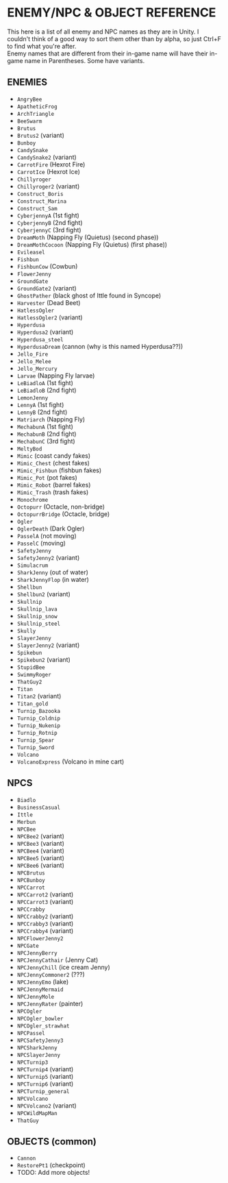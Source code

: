 # ENEMY/NPC & OBJECT REFERENCE
This here is a list of all enemy and NPC names as they are in Unity. I couldn't think of a good way to sort them other than by alpha, so just Ctrl+F to find what you're after.<br>
Enemy names that are different from their in-game name will have their in-game name in Parentheses. Some have variants.

## ENEMIES
- `AngryBee`
- `ApatheticFrog`
- `ArchTriangle`
- `BeeSwarm`
- `Brutus`
- `Brutus2` (variant)
- `Bunboy`
- `CandySnake`
- `CandySnake2` (variant)
- `CarrotFire` (Hexrot Fire)
- `CarrotIce` (Hexrot Ice)
- `Chillyroger`
- `Chillyroger2` (variant)
- `Construct_Boris`
- `Construct_Marina`
- `Construct_Sam`
- `CyberjennyA` (1st fight)
- `CyberjennyB` (2nd fight)
- `CyberjennyC` (3rd fight)
- `DreamMoth` (Napping Fly (Quietus) (second phase))
- `DreamMothCocoon` (Napping Fly (Quietus) (first phase))
- `Evileasel`
- `Fishbun`
- `FishbunCow` (Cowbun)
- `FlowerJenny`
- `GroundGate`
- `GroundGate2` (variant)
- `GhostPather` (black ghost of Ittle found in Syncope)
- `Harvester` (Dead Beet)
- `HatlessOgler`
- `HatlessOgler2` (variant)
- `Hyperdusa`
- `Hyperdusa2` (variant)
- `Hyperdusa_steel`
- `HyperdusaDream` (cannon (why is this named Hyperdusa??))
- `Jello_Fire`
- `Jello_Melee`
- `Jello_Mercury`
- `Larvae` (Napping Fly larvae)
- `LeBiadloA` (1st fight)
- `LeBiadloB` (2nd fight)
- `LemonJenny`
- `LennyA` (1st fight)
- `LennyB` (2nd fight)
- `Matriarch` (Napping Fly)
- `MechabunA` (1st fight)
- `MechabunB` (2nd fight)
- `MechabunC` (3rd fight)
- `MeltyBod`
- `Mimic` (coast candy fakes)
- `Mimic_Chest` (chest fakes)
- `Mimic_Fishbun` (fishbun fakes)
- `Mimic_Pot` (pot fakes)
- `Mimic_Robot` (barrel fakes)
- `Mimic_Trash` (trash fakes)
- `Monochrome`
- `Octopurr` (Octacle, non-bridge)
- `OctopurrBridge` (Octacle, bridge)
- `Ogler`
- `OglerDeath` (Dark Ogler)
- `PasselA` (not moving)
- `PasselC` (moving)
- `SafetyJenny`
- `SafetyJenny2` (variant)
- `Simulacrum`
- `SharkJenny` (out of water)
- `SharkJennyFlop` (in water)
- `Shellbun`
- `Shellbun2` (variant)
- `Skullnip`
- `Skullnip_lava`
- `Skullnip_snow`
- `Skullnip_steel`
- `Skully`
- `SlayerJenny`
- `SlayerJenny2` (variant)
- `Spikebun`
- `Spikebun2` (variant)
- `StupidBee`
- `SwimmyRoger`
- `ThatGuy2`
- `Titan`
- `Titan2` (variant)
- `Titan_gold`
- `Turnip_Bazooka`
- `Turnip_Coldnip`
- `Turnip_Nukenip`
- `Turnip_Rotnip`
- `Turnip_Spear`
- `Turnip_Sword`
- `Volcano`
- `VolcanoExpress` (Volcano in mine cart)

## NPCS
- `Biadlo`
- `BusinessCasual`
- `Ittle`
- `Merbun`
- `NPCBee`
- `NPCBee2` (variant)
- `NPCBee3` (variant)
- `NPCBee4` (variant)
- `NPCBee5` (variant)
- `NPCBee6` (variant)
- `NPCBrutus`
- `NPCBunboy`
- `NPCCarrot`
- `NPCCarrot2` (variant)
- `NPCCarrot3` (variant)
- `NPCCrabby`
- `NPCCrabby2` (variant)
- `NPCCrabby3` (variant)
- `NPCCrabby4` (variant)
- `NPCFlowerJenny2`
- `NPCGate`
- `NPCJennyBerry`
- `NPCJennyCathair` (Jenny Cat)
- `NPCJennyChill` (ice cream Jenny)
- `NPCJennyCommoner2` (???)
- `NPCJennyEmo`	(lake)
- `NPCJennyMermaid`
- `NPCJennyMole`
- `NPCJennyRater` (painter)
- `NPCOgler`
- `NPCOgler_bowler`
- `NPCOgler_strawhat`
- `NPCPassel`
- `NPCSafetyJenny3`
- `NPCSharkJenny`
- `NPCSlayerJenny`
- `NPCTurnip3`
- `NPCTurnip4` (variant)
- `NPCTurnip5` (variant)
- `NPCTurnip6` (variant)
- `NPCTurnip_general`
- `NPCVolcano`
- `NPCVolcano2` (variant)
- `NPCWildMapMan`
- `ThatGuy`

## OBJECTS (common)
- `Cannon`
- `RestorePt1` (checkpoint)
- TODO: Add more objects!

